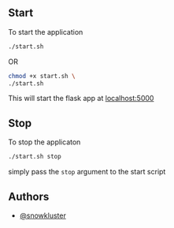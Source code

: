 ## Start

To start the application 

```sh
./start.sh
```

OR

```sh
chmod +x start.sh \
./start.sh
```

This will start the flask app at [localhost:5000](http://localhost:5000)

## Stop

To stop the applicaton

```sh
./start.sh stop
```

simply pass the `stop` argument to the start script

## Authors

- [@snowkluster](https://github.com/snowkluster)